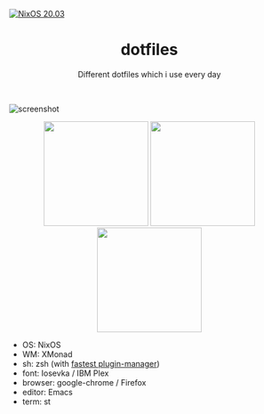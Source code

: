 [![NixOS 20.03](https://img.shields.io/badge/NixOS-v20.03-blue.svg?style=flat-square&logo=NixOS&logoColor=white)](https://nixos.org)

<h1 align="center">dotfiles</h1>
<p align="center">Different dotfiles which i use every day</p><br>

![screenshot](https://user-images.githubusercontent.com/49302467/82123117-4d8eff00-97a0-11ea-96ea-a8e5d7bfa345.png)

<p align="center">
<span><img src="https://user-images.githubusercontent.com/49302467/81593317-eea83f00-93c7-11ea-9cf1-8e237113cdfd.png" height="188" /></span>
<span><img src="https://user-images.githubusercontent.com/49302467/81593354-fbc52e00-93c7-11ea-9020-6b66b0717659.png" height="188" /></span>
<span><img src="https://user-images.githubusercontent.com/49302467/81593008-7d688c00-93c7-11ea-8229-7f7c9144cde2.png" height="188" /></span>
</p>

- OS: NixOS
- WM: XMonad
- sh: zsh (with [fastest plugin-manager](https://github.com/zdharma/zinit))
- font: Iosevka / IBM Plex
- browser: google-chrome / Firefox
- editor: Emacs
- term: st

